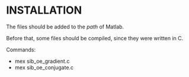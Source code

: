 INSTALLATION
============

The files should be added to the *path* of Matlab. 

Before that, some files should be compiled, since they were written in C.

Commands:

* mex sib_oe_gradient.c
* mex sib_oe_conjugate.c

